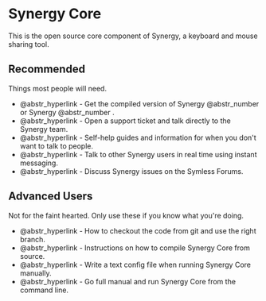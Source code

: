 # Synergy Core

This is the open source core component of Synergy, a keyboard and mouse sharing tool.

## Recommended

Things most people will need.

  * @abstr_hyperlink - Get the compiled version of Synergy @abstr_number or Synergy @abstr_number .
  * @abstr_hyperlink - Open a support ticket and talk directly to the Synergy team.
  * @abstr_hyperlink - Self-help guides and information for when you don't want to talk to people.
  * @abstr_hyperlink - Talk to other Synergy users in real time using instant messaging.
  * @abstr_hyperlink - Discuss Synergy issues on the Symless Forums.



## Advanced Users

Not for the faint hearted. Only use these if you know what you're doing.

  * @abstr_hyperlink - How to checkout the code from git and use the right branch.
  * @abstr_hyperlink - Instructions on how to compile Synergy Core from source.
  * @abstr_hyperlink - Write a text config file when running Synergy Core manually.
  * @abstr_hyperlink - Go full manual and run Synergy Core from the command line.


